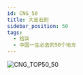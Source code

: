 ```yaml
---
id: CNG_50
title: 大足石刻
sidebar_position: 50
tags:
  - 拾柒
  - 中国一生必去的50个地方
---
```

![CNG_TOP50_50](/img/love/CNG_TOP50/50.jpeg)
